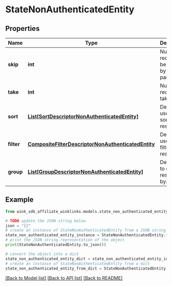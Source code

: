 # StateNonAuthenticatedEntity


## Properties

Name | Type | Description | Notes
------------ | ------------- | ------------- | -------------
**skip** | **int** | Number of records to be skipped by the pager. | [optional] [default to 0]
**take** | **int** | Number of records to take. | [optional] [default to 30]
**sort** | [**List[SortDescriptorNonAuthenticatedEntity]**](SortDescriptorNonAuthenticatedEntity.md) | Descriptors used for sorting result set. | [optional] 
**filter** | [**CompositeFilterDescriptorNonAuthenticatedEntity**](CompositeFilterDescriptorNonAuthenticatedEntity.md) | Descriptors used for filtering result set | [optional] 
**group** | [**List[GroupDescriptorNonAuthenticatedEntity]**](GroupDescriptorNonAuthenticatedEntity.md) | Descriptors to group result sets by. | [optional] 

## Example

```python
from wink_sdk_affiliate_winklinks.models.state_non_authenticated_entity import StateNonAuthenticatedEntity

# TODO update the JSON string below
json = "{}"
# create an instance of StateNonAuthenticatedEntity from a JSON string
state_non_authenticated_entity_instance = StateNonAuthenticatedEntity.from_json(json)
# print the JSON string representation of the object
print(StateNonAuthenticatedEntity.to_json())

# convert the object into a dict
state_non_authenticated_entity_dict = state_non_authenticated_entity_instance.to_dict()
# create an instance of StateNonAuthenticatedEntity from a dict
state_non_authenticated_entity_from_dict = StateNonAuthenticatedEntity.from_dict(state_non_authenticated_entity_dict)
```
[[Back to Model list]](../README.md#documentation-for-models) [[Back to API list]](../README.md#documentation-for-api-endpoints) [[Back to README]](../README.md)


